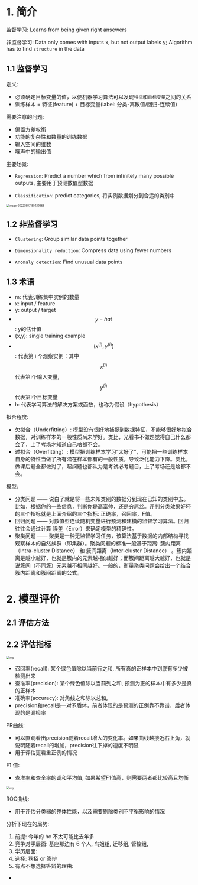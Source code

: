 # 1. 简介

监督学习: Learns from being given right ansewers

非监督学习: Data only comes with inputs x, but not output labels y; Algorithm has to find `structure` in the data

## 1.1 监督学习

定义:

- 必须确定目标变量的值，以便机器学习算法可以发现`特征`和`目标变量`之间的关系
- 训练样本 = 特征(feature) + 目标变量(label: 分类-离散值/回归-连续值)

需要注意的问题:

- 偏置方差权衡
- 功能的复杂性和数量的训练数据
- 输入空间的维数
- 噪声中的输出值

主要场景:

- `Regression`: Predict a number which from infinitely many possible outputs, 主要用于预测数值型数据

- `Classification`: predict categories, 将实例数据划分到合适的类别中

<img src="/Users/alkaid/Library/Application Support/typora-user-images/image-20220807180429868.png" alt="image-20220807180429868" style="zoom:50%;" />

## 1.2 非监督学习

- `Clustering`: Group similar data points together

- `Dimensionality reduction`: Compress data using fewer numbers

- `Anomaly detection`: Find unusual data points

## 1.3 术语

- m: 代表训练集中实例的数量
- x: input / feature
- y: output / target
- $$y-hat$$: y的估计值
- (x,y): single training example
- $$(x^{(i)},y^{(i)})$$: 代表第 i 个观察实例：其中$$x^{(i)}$$ 代表第i个输入变量, $$y^{(i)}$$代表第i个目标变量
- h: 代表学习算法的解决方案或函数，也称为假设（hypothesis）

拟合程度:

- 欠拟合（Underfitting）: 模型没有很好地捕捉到数据特征，不能够很好地拟合数据，对训练样本的一般性质尚未学好。类比，光看书不做题觉得自己什么都会了，上了考场才知道自己啥都不会。
- 过拟合（Overfitting）: 模型把训练样本学习“太好了”，可能把一些训练样本自身的特性当做了所有潜在样本都有的一般性质，导致泛化能力下降。类比，做课后题全都做对了，超纲题也都认为是考试必考题目，上了考场还是啥都不会。

模型:

- 分类问题 —— 说白了就是将一些未知类别的数据分到现在已知的类别中去。比如，根据你的一些信息，判断你是高富帅，还是穷屌丝。评判分类效果好坏的三个指标就是上面介绍的三个指标: 正确率，召回率，F值。
- 回归问题 —— 对数值型连续随机变量进行预测和建模的监督学习算法。回归往往会通过计算 误差（Error）来确定模型的精确性。
- 聚类问题 —— 聚类是一种无监督学习任务，该算法基于数据的内部结构寻找观察样本的自然族群（即集群）。聚类问题的标准一般基于距离: 簇内距离（Intra-cluster Distance） 和 簇间距离（Inter-cluster Distance） 。簇内距离是越小越好，也就是簇内的元素越相似越好；而簇间距离越大越好，也就是说簇间（不同簇）元素越不相同越好。一般的，衡量聚类问题会给出一个结合簇内距离和簇间距离的公式。

# 2. 模型评价

## 2.1 评估方法

## 2.2 评估指标

<img src="https://img2020.cnblogs.com/blog/1787018/202004/1787018-20200402200343857-1498193641.png" alt="img" style="zoom:50%;" />

- 召回率(recall): 某个绿色值除以当前行之和, 所有真的正样本中到底有多少被检测出来
- 查准率(precision): 某个绿色值除以当前列之和, 预测为正的样本中有多少是真的正样本
- 准确率(accuracy): 对角线之和除以总和, 
- precision和recall是一对矛盾体，前者体现的是预测的正例靠不靠谱，后者体现的是漏检率

PR曲线:

- 可以直观看出precision随着recall增大的变化率。如果曲线越接近右上角，就说明随着recall的增加，precision往下掉的速度不明显
- 用于评估更看重正例的情况

F1 值:

- 查准率和查全率的调和平均值, 如果希望F1值高，则需要两者都比较高且均衡

<img src="https://img2020.cnblogs.com/blog/1787018/202004/1787018-20200406170830801-1813974583.png" alt="img" style="zoom:50%;" />

ROC曲线:

- 用于评估分类器的整体性能，以及需要剔除类别不平衡影响的情况



分析下现在的局势:

1. 前提: 今年的 hc 不太可能比去年多
2. 竞争对手层面: 基座那边有 6 个人, 鸟姐组, 迁移组, 管控组, 
3. 学历层面: 
4. 选择: 秋招 or 答辩
5. 有点不想选择答辩的理由: 

- 
